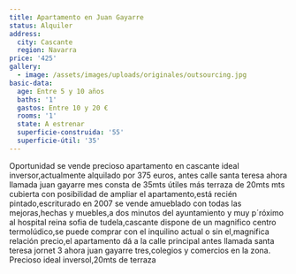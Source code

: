 ```yaml
---
title: Apartamento en Juan Gayarre
status: Alquiler
address:
  city: Cascante
  region: Navarra
price: '425'
gallery:
  - image: /assets/images/uploads/originales/outsourcing.jpg
basic-data:
  age: Entre 5 y 10 años
  baths: '1'
  gastos: Entre 10 y 20 €
  rooms: '1'
  state: A estrenar
  superficie-construida: '55'
  superficie-útil: '35'
---
```

Oportunidad se vende precioso apartamento en cascante ideal inversor,actualmente alquilado por 375 euros, antes calle santa teresa ahora llamada juan gayarre mes consta de 35mts útiles más terraza de 20mts mts cubierta con posibilidad de ampliar el apartamento,está recién pintado,escriturado en 2007 se vende amueblado con todas las mejoras,hechas y muebles,a dos minutos del ayuntamiento y muy p´róximo al hospital reina sofia de tudela,cascante dispone de un magnifico centro termolúdico,se puede comprar con el inquilino actual o sin el,magnifica relación precio,el apartamento dá a la calle principal antes llamada santa teresa jornet 3 ahora juan gayarre tres,colegios y comercios en la zona. Precioso ideal inversol,20mts de terraza
